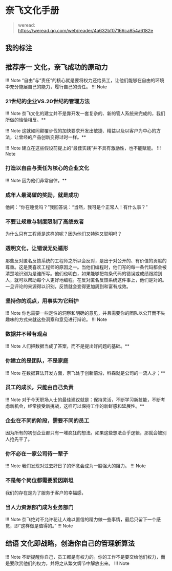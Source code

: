 # 奈飞文化手册

> weread: https://weread.qq.com/web/reader/4a632bf07166ca854a6182e

## 我的标注

## 推荐序一 文化，奈飞成功的原动力

!!! Note 
“自由”与“责任”的核心就是要将权力还给员工，让他们能够在自由的环境中充分施展自己的能力，履行自己的责任。
!!! Note 


### 21世纪的企业VS.20世纪的管理方法

!!! Note 
奈飞文化的建立并不是靠开发一套复杂的、新的管人系统来完成的，我们所做的恰恰相反。**

!!! Note 
这就如同颠覆步伐的加快要求开发出敏捷、精益以及以客户为中心的方法，让曾经的产品创新变得过时一样。**

!!! Note 
建立在这些假设前提上的“最佳实践”并不具有激励性，也不能赋能。
!!! Note 


### 打造以自由与责任为核心的企业文化

!!! Note 
因为他们非常自律。**

### 成年人最渴望的奖励，就是成功

他问：“你在睡觉吗？”我回答说：“当然，我可是个正常人！有什么事？”


### 不要让规章与制度限制了高绩效者

为什么只有工程师是这样的呢？因为他们又特殊又聪明吗？


### 透明文化，让错误无处遁形

那些反对匿名反馈系统的工程师之所以会反对，是出于对公开的、有价值的贡献的尊重。这是我喜欢工程师的原因之一。当他们编程时，他们写的每一条代码都会被清楚地识别为是谁所写。他们也明白，如果能够把每条代码的错误或成绩跟踪到人，就可以帮助每个人更好地编程。在反对匿名反馈系统这件事上，他们是对的。一旦评论的来源得以识别，反馈就会变得更加周到和富有成效。


### 坚持你的观点，用事实为它辩护

!!! Note 
你也需要一些定性的洞察和明确的意见，并且需要你的团队以公开而不失趣味的方式来就这些洞察和意见进行辩论。
!!! Note 


### 数据并不带有观点

!!! Note 
人们把数据当成了答案，而不是提出好问题的基础。**

### 你建立的是团队，不是家庭

!!! Note 
在数据算法开发方面，奈飞处于创新前沿，科森就是公司的一流人才；**

### 员工的成长，只能由自己负责

!!! Note 
对于今天职场人士的最佳建议就是：保持灵活，不断学习新技能，不断考虑新机会，经常接受新挑战，这样可以保持工作的新鲜感和延展性。**

### 企业在不同的阶段，需要不同的员工

因为所有的初创企业都只有一堆疯狂的想法。如果这些想法合乎逻辑，那就会被别人抢先干了。

### 你不必在一家公司待一辈子

!!! Note 
我们发现对过去好日子的怀念会成为一股强大的阻力。
!!! Note 


### 不是每个岗位都需要爱因斯坦

我们的存在是为了服务于客户的幸福感，

### 当人力资源部门成为业务部门

!!! Note 
奈飞绝对不允许花让人难以置信的精力做一些事情，最后只留下一个感觉，即“这样做是值得的。”
!!! Note 


## 结语 文化即战略，创造你自己的管理新算法

!!! Note 
不断提醒你自己，员工都是有权力的。你的工作不是要交给他们权力，而是要欣赏他们的权力，并将之从繁文缛节中解放出来。
!!! Note 


